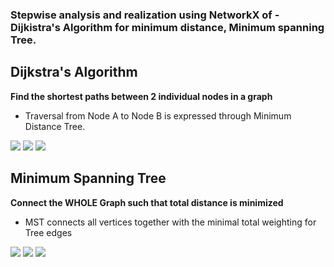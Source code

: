 ### Stepwise analysis and realization using NetworkX of - Dijkistra's Algorithm for minimum distance, Minimum spanning Tree. 

## Dijkstra's Algorithm
**Find the shortest paths between 2 individual nodes in a graph**
* Traversal from Node A to Node B is expressed through Minimum Distance Tree.
<p float="left">
  <img src="files/images/problemGraph.JPG" />
  <img src="files/images/arrow.JPG" />
  <img src="files/images/DijkstraDST.JPG" />
</p>

## Minimum Spanning Tree
**Connect the WHOLE Graph such that total distance is minimized**
* MST connects all vertices together with the minimal total weighting for Tree edges
<p float="left">
  <img src="files/images/problem_graph_MST.JPG" />
  <img src="files/images/arrow.JPG" />
  <img src="files/images/mstMST.JPG" />
</p>